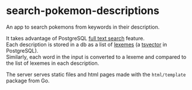 # search-pokemon-descriptions

An app to search pokemons from keywords in their description.

It takes advantage of PostgreSQL [full text search](https://www.postgresql.org/docs/current/textsearch.html) feature.\
Each description is stored in a db as a list of [lexemes](https://en.wikipedia.org/wiki/Lexeme) (a [tsvector](https://www.postgresql.org/docs/current/datatype-textsearch.html#DATATYPE-TSVECTOR) in PostgreSQL).\
Similarly, each word in the input is converted to a lexeme and compared to the list of lexemes in each description.

The server serves static files and html pages made with the `html/template` package from Go.
